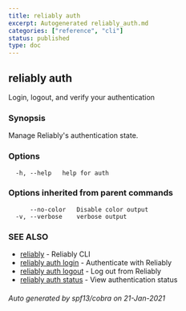 ```yaml
---
title: reliably auth
excerpt: Autogenerated reliably_auth.md
categories: ["reference", "cli"]
status: published
type: doc
---
```

## reliably auth

Login, logout, and verify your authentication

### Synopsis

Manage Reliably's authentication state.

### Options

```
  -h, --help   help for auth
```

### Options inherited from parent commands

```
      --no-color   Disable color output
  -v, --verbose    verbose output
```

### SEE ALSO

* [reliably](/docs/reference/cli/reliably/)	 - Reliably CLI
* [reliably auth login](/docs/reference/cli/reliably-auth-login/)	 - Authenticate with Reliably
* [reliably auth logout](/docs/reference/cli/reliably-auth-logout/)	 - Log out from Reliably
* [reliably auth status](/docs/reference/cli/reliably-auth-status/)	 - View authentication status

###### Auto generated by spf13/cobra on 21-Jan-2021

